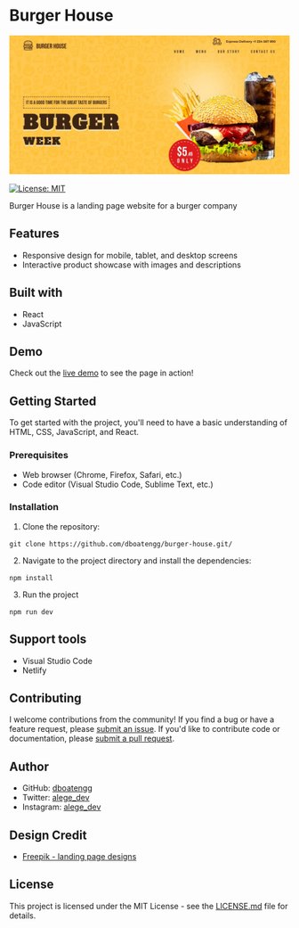 # Burger House

![Burger House Homepage](./src/assets/burger-house-home.webp)

[![License: MIT](https://img.shields.io/badge/License-MIT-yellow.svg)](https://opensource.org/licenses/MIT)

Burger House is a landing page website for a burger company

## Features

- Responsive design for mobile, tablet, and desktop screens
- Interactive product showcase with images and descriptions

## Built with

- React
- JavaScript

## Demo

Check out the [live demo](https://burgerhouser.netlify.app/) to see the page in action!

## Getting Started

To get started with the project, you'll need to have a basic understanding of HTML, CSS, JavaScript, and React.

### Prerequisites

- Web browser (Chrome, Firefox, Safari, etc.)
- Code editor (Visual Studio Code, Sublime Text, etc.)

### Installation

1.  Clone the repository:

```
git clone https://github.com/dboatengg/burger-house.git/
```

2.  Navigate to the project directory and install the dependencies:

```
npm install
```

3.  Run the project

```npm
npm run dev
```

## Support tools

- Visual Studio Code
- Netlify

## Contributing

I welcome contributions from the community! If you find a bug or have a feature request, please [submit an issue](https://github.com/dboatengg/burger-house/issues). If you'd like to contribute code or documentation, please [submit a pull request](https://github.com/dboatengg/burger-house/pulls).

## Author

- GitHub: [dboatengg](https://www.github.com/dboatengg)
- Twitter: [alege_dev](https://www.twitter.com/alege_dev)
- Instagram: [alege_dev](https://www.instagram.com/alege_dev)

## Design Credit

- [Freepik - landing page designs](https://www.freepik.com/free-psd/american-food-website-app-template_7335301.htm#&position=4&from_view=user)

## License

This project is licensed under the MIT License - see the [LICENSE.md](LICENSE.md) file for details.
